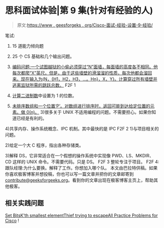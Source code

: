 # 思科面试体验|第 9 集(针对有经验的人)

> 原文:[https://www . geesforgeks . org/Cisco-面试-经验-设置-9-经验/](https://www.geeksforgeeks.org/cisco-interview-experience-set-9-experienced/)

笔试:
1) 15 道能力倾向题

2) 25 个 CS 基础和几个输出问题。

3) [编码问题:一个试图越狱的小偷必须穿过“N”面墙，每面墙的高度各不相同。他每次都爬“X”英尺。但是，由于这些墙壁的滑溜溜的性质，每次他都会溜回来。现在输入为(N，{H1，H2，H3，…。Hn}，X，Y}。计算穿过所有墙壁并逃离监狱所需的跳跃总数。](https://practice.geeksforgeeks.org/problems/thief-try-to-excape/0)
F2F 1
1) [计算二进制数](https://practice.geeksforgeeks.org/problems/set-bits/0)中设置为 1 的位数。

2) [未排序数组和一个位置‘P’。对数组进行排序时，返回可能到达给定位置的元素。做 0(n)。](https://practice.geeksforgeeks.org/problems/kth-smallest-element/0)
3)很多关于 UNIX 不适用编程的问题。不需要担心。如果你知道已经是有利的。

4)共享内存、操作系统概念、IPC 机制。其中最快的是 IPC
F2F 2
1)与项目相关的问题。

2)给定一个大 C 程序，指出各种存储类。

3)解释 DS，它非常适合在一个假想的操作系统中实现像 PWD、LS、MKDIR、CD 这样的 UNIX 命令。不需要代码。只是 DS。
F2F 3
整轮专注于项目。
F2F 4:
跟队经理:为什么要换。解释了工作。你想加入哪个队。
本文由巴拉特供稿。如果你喜欢极客博客并想投稿，你也可以写一篇文章并把你的文章邮寄到 contribute@geeksforgeeks.org。看到你的文章出现在极客博客主页上，帮助其他极客。

## 相关实践问题

[Set Bits](https://practice.geeksforgeeks.org/problems/set-bits/0)[K’th smallest element](https://practice.geeksforgeeks.org/problems/kth-smallest-element/0)[Thief trying to escape](https://practice.geeksforgeeks.org/problems/thief-try-to-excape/0)[All Practice Problems for Cisco](https://practice.geeksforgeeks.org/company/Cisco/) !